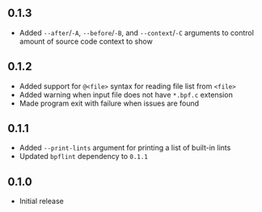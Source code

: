 0.1.3
-----
- Added `--after`/`-A`, `--before`/`-B`, and `--context`/`-C` arguments
  to control amount of source code context to show


0.1.2
-----
- Added support for `@<file>` syntax for reading file list from `<file>`
- Added warning when input file does not have `*.bpf.c` extension
- Made program exit with failure when issues are found


0.1.1
-----
- Added `--print-lints` argument for printing a list of built-in lints
- Updated `bpflint` dependency to `0.1.1`


0.1.0
-----
- Initial release

